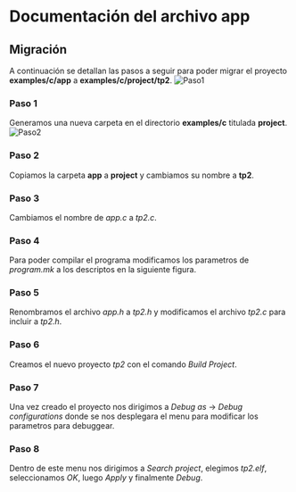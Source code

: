 # **Documentación del archivo app**


## **Migración**
A continuación se detallan las pasos a seguir para poder migrar el proyecto **examples/c/app** a **examples/c/project/tp2**.
![Paso1](https://user-images.githubusercontent.com/65372063/84198875-97ef5d00-aa7a-11ea-8e99-9e8621a6c666.png)

### **Paso 1**

Generamos una nueva carpeta en el directorio **examples/c** titulada **project**.
![Paso2](https://user-images.githubusercontent.com/65372063/84199417-82c6fe00-aa7b-11ea-8ef4-9320ecd67559.png)

### **Paso 2**

Copiamos la carpeta **app** a **project** y cambiamos su nombre a **tp2**.

### **Paso 3**

Cambiamos el nombre de *app.c* a *tp2.c*.

### **Paso 4**

Para poder compilar el programa modificamos los parametros de *program.mk* a los descriptos en la siguiente figura.

### **Paso 5**

Renombramos el archivo *app.h* a *tp2.h* y modificamos el archivo *tp2.c* para incluir a *tp2.h*.

### **Paso 6**

Creamos el nuevo proyecto *tp2* con el comando *Build Project*.

### **Paso 7**

Una vez creado el proyecto nos dirigimos a *Debug as* -> *Debug configurations* donde se nos desplegara el menu para modificar los parametros para debuggear.

### **Paso 8**

Dentro de este menu nos dirigimos a *Search project*, elegimos *tp2.elf*, seleccionamos *OK*, luego *Apply* y finalmente *Debug*.



